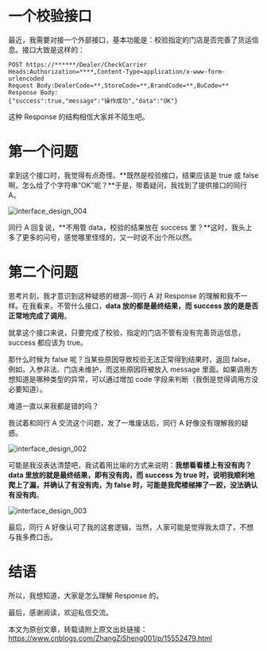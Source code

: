 # 一个校验接口

最近，我需要对接一个外部接口，基本功能是：校验指定的门店是否完善了货运信息。接口大致是这样的：

```shell
POST https://******/Dealer/CheckCarrier
Heads:Authorization=****,Content-Type=application/x-www-form-urlencoded
Request Body:DealerCode=**,StoreCode=**,BrandCode=**,BuCode=**
Response Body:
{"success":true,"message":"操作成功","data":"OK"}
```

这种 Response 的结构相信大家并不陌生吧。

# 第一个问题

拿到这个接口时，我觉得有点奇怪。**既然是校验接口，结果应该是 true 或 false 啊，怎么给了个字符串“OK”呢？**于是，带着疑问，我找到了提供接口的同行 A。

![interface_design_004](https://img2020.cnblogs.com/blog/1731892/202111/1731892-20211114170655423-12328612.png)

同行 A 回复说，**不用管 data，校验的结果放在 success 里？**这时，我头上多了更多的问号，感觉哪里怪怪的，又一时说不出个所以然。

# 第二个问题

思考片刻，我才意识到这种疑惑的根源--同行 A 对 Response 的理解和我不一样。在我看来，不管什么接口，**data 放的都是最终结果，而 success 放的是是否正常地完成了调用**。

就拿这个接口来说，只要完成了校验，指定的门店不管有没有完善货运信息，success 都应该为 true。

那什么时候为 false 呢？当某些原因导致校验无法正常得到结果时，返回 false，例如，入参非法、门店未维护，而这些原因将被放入 message 里面。如果调用方想知道是哪种类型的异常，可以通过增加 code 字段来判断（我倒是觉得调用方没必要知道）。

难道一直以来我都是错的吗？

我试着和同行 A 交流这个问题，发了一堆废话后，同行 A 好像没有理解我的疑惑。

![interface_design_002](https://img2020.cnblogs.com/blog/1731892/202111/1731892-20211114170713697-41381791.png)

可能是我没表达清楚吧，我试着用比喻的方式来说明：**我想看看楼上有没有肉？data 里放的就是最终结果，即有没有肉，而 success 为 true 时，说明我顺利地爬上了漏，并确认了有没有肉，为 false 时，可能是我爬楼梯摔了一跤，没法确认有没有肉**。

![interface_design_003](https://img2020.cnblogs.com/blog/1731892/202111/1731892-20211114170729372-519390913.png)

最后，同行 A 好像认可了我的这套逻辑，当然，人家可能是觉得我太烦了，不想与我多费口舌。

# 结语

所以，我想知道，大家是怎么理解 Response 的。

最后，感谢阅读，欢迎私信交流。

本文为原创文章，转载请附上原文出处链接：https://www.cnblogs.com/ZhangZiSheng001/p/15552479.html